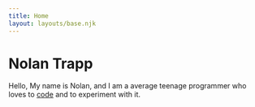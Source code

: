 ```yaml
---
title: Home
layout: layouts/base.njk
---
```


# Nolan Trapp

Hello, My name is Nolan, and I am a average teenage programmer who loves to [code](/projects) and to experiment with it.


